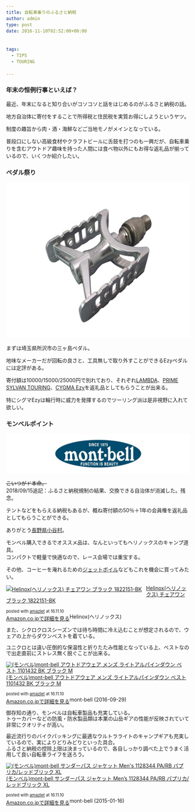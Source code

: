 ```yaml
---
title: 自転車乗りのふるさと納税
author: admin
type: post
date: 2016-11-10T02:52:00+00:00


tags:
  - TIPS
  - TOURING

---
```


### 年末の恒例行事といえば？

最近、年末になると知り合いがコソコソと話をはじめるのがふるさと納税の話。

地方自治体に寄付をすることで所得税と住民税を実質お得にしようというヤツ。

制度の趣旨から肉・酒・海鮮などご当地モノがメインとなっている。

普段口にしない高級食材やクラフトビールに舌鼓を打つのも一興だが、自転車乗りを含むアウトドア趣味を持った人間には食べ物以外にもお得な返礼品が揃っているので、いくつか紹介したい。



### ペダル祭り

<div class="separator" style="clear: both; text-align: center;">
</div>

<div class="separator" style="clear: both; text-align: center;">
  <img border="0" height="426" src="./CYGMAEzy1.jpg" width="640" />
</div>

まずは埼玉県所沢市の三ヶ島ペダル。

地味なメーカーだが回転の良さと、工具無しで取り外すことができるEzyペダルには定評がある。

寄付額は10000/15000/25000円で別れており、それぞれ<a href="http://www.amazon.co.jp/exec/obidos/ASIN/B001F2WTLU/gensobunya-22/ref=nosim/" name="amazletlink" target="_blank">LAMBDA</a>、<a href="http://www.amazon.co.jp/exec/obidos/ASIN/B00ME93CG4/gensobunya-22/ref=nosim/" name="amazletlink" target="_blank">PRIME SYLVAN TOURING</a>、<a href="http://www.amazon.co.jp/exec/obidos/ASIN/B00OOII5CO/gensobunya-22/ref=nosim/" name="amazletlink" target="_blank">CYGMA Ezy</a>を返礼品としてもらうことが出来る。

特にシグマEzyは輪行時に威力を発揮するのでツーリング派は是非視野に入れて欲しい。



### モンベルポイント

<div class="separator" style="clear: both; text-align: center;">
  <img border="0" height="108" src="./montbelllogo.jpg" width="640" />
</div>

~~こいつがド本命。~~  
2018/09/15追記：ふるさと納税規制の結果、交換できる自治体が消滅した。残念。

テントなどをもらえる納税もあるが、概ね寄付額の50％＋1年の会員権を返礼品としてもらうことができる。

ありがとう<a href="http://www.furusato-tax.jp/japan/prefecture/20486" target="_blank">長野県小谷村</a>。

モンベル購入できるでオススメ品は、なんといってもヘリノックスのキャンプ道具。  
コンパクトで軽量で快適なので、レース会場では重宝する。

その他、コーヒーを淹れるための<a href="http://amzn.to/2fEOgkt" target="_blank">ジェットボイル</a>などもこれを機会に買ってみたい。



<div class="amazlet-box" style="margin-bottom: 0px;">
  <div class="amazlet-image" style="float: left; margin: 0px 12px 1px 0px;">
    <a href="http://www.amazon.co.jp/exec/obidos/ASIN/B00U72QEFQ/gensobunya-22/ref=nosim/" name="amazletlink" target="_blank"><img alt="Helinox(ヘリノックス) チェアワン ブラック 1822151-BK" src="https://images-fe.ssl-images-amazon.com/images/I/51nfUZFnz9L._SL160_.jpg" style="border: none;" /></a>
  </div>

  <div class="amazlet-info" style="line-height: 120%; margin-bottom: 10px;">
    <div class="amazlet-name" style="line-height: 120%; margin-bottom: 10px;">
<a href="http://www.amazon.co.jp/exec/obidos/ASIN/B00U72QEFQ/gensobunya-22/ref=nosim/" name="amazletlink" target="_blank">Helinox(ヘリノックス) チェアワン ブラック 1822151-BK</a></p>

<div class="amazlet-powered-date" style="font-size: 80%; line-height: 120%; margin-top: 5px;">
  posted with <a href="http://www.amazlet.com/" target="_blank" title="amazlet">amazlet</a> at 16.11.10
</div>


<div class="amazlet-detail">
Helinox(ヘリノックス)


<div class="amazlet-sub-info" style="float: left;">
<div class="amazlet-link" style="margin-top: 5px;">
  <a href="http://www.amazon.co.jp/exec/obidos/ASIN/B00U72QEFQ/gensobunya-22/ref=nosim/" name="amazletlink" target="_blank">Amazon.co.jpで詳細を見る</a>
</div>

  </div>

  <div class="amazlet-footer" style="clear: left;">
  </div>
</div>

また、シクロクロスシーズンでは待ち時間に冷え込むことが想定されるので、ウェアの上からダウンベストを着ている。

ユニクロとは違い圧倒的な保温性と折りたたみ性能となっている上、ベストなので出走直前にストレス無く脱ぐことが出来る。



<div class="amazlet-box" style="margin-bottom: 0px;">
  <div class="amazlet-image" style="float: left; margin: 0px 12px 1px 0px;">
    <a href="http://www.amazon.co.jp/exec/obidos/ASIN/B00F68FLVO/gensobunya-22/ref=nosim/" name="amazletlink" target="_blank"><img alt="(モンベル)mont-bell アウトドアウェア メンズ ライトアルパインダウン ベスト 1101432 BK ブラック M" src="https://images-fe.ssl-images-amazon.com/images/I/41coVkgQOqL._SL160_.jpg" style="border: none;" /></a>
  </div>

  <div class="amazlet-info" style="line-height: 120%; margin-bottom: 10px;">
    <div class="amazlet-name" style="line-height: 120%; margin-bottom: 10px;">
<a href="http://www.amazon.co.jp/exec/obidos/ASIN/B00F68FLVO/gensobunya-22/ref=nosim/" name="amazletlink" target="_blank">(モンベル)mont-bell アウトドアウェア メンズ ライトアルパインダウン ベスト 1101432 BK ブラック M</a></p>

<div class="amazlet-powered-date" style="font-size: 80%; line-height: 120%; margin-top: 5px;">
  posted with <a href="http://www.amazlet.com/" target="_blank" title="amazlet">amazlet</a> at 16.11.10
</div>


<div class="amazlet-detail">
mont-bell (2016-09-29)


<div class="amazlet-sub-info" style="float: left;">
<div class="amazlet-link" style="margin-top: 5px;">
  <a href="http://www.amazon.co.jp/exec/obidos/ASIN/B00F68FLVO/gensobunya-22/ref=nosim/" name="amazletlink" target="_blank">Amazon.co.jpで詳細を見る</a>
</div>

  </div>

  <div class="amazlet-footer" style="clear: left;">
  </div>
</div>

御存知の通り、モンベルは自転車製品も充実している。  
トゥーカバーなどの防風・防水製品類は本業の山岳ギアの性能が反映されていて非常にクオリティが高い。  

最近流行りのバイクパッキングに最適なウルトラライトのキャンプギアも充実しているので、実によりどりみどりといった具合。  
ふるさと納税の控除上限は決まっているので、各自しっかり調べた上でうまく活用して良い自転車ライフを送ろう。



<div class="amazlet-box" style="margin-bottom:0px;">
  <div class="amazlet-image" style="float:left;margin:0px 12px 1px 0px;">
    <a href="http://www.amazon.co.jp/exec/obidos/ASIN/B00INR93EQ/gensobunya-22/ref=nosim/" name="amazletlink" target="_blank"><img src="https://images-fe.ssl-images-amazon.com/images/I/41p2FYnGrnL._SL160_.jpg" alt="(モンベル)mont-bell サンダーパス ジャケット Men's 1128344 PA/RB パプリカ/レッドブリック XL" style="border: none;" /></a>
  </div>

  <div class="amazlet-info" style="line-height:120%; margin-bottom: 10px">
    <div class="amazlet-name" style="margin-bottom:10px;line-height:120%">
<a href="http://www.amazon.co.jp/exec/obidos/ASIN/B00INR93EQ/gensobunya-22/ref=nosim/" name="amazletlink" target="_blank">(モンベル)mont-bell サンダーパス ジャケット Men&#8217;s 1128344 PA/RB パプリカ/レッドブリック XL</a></p>

<div class="amazlet-powered-date" style="font-size:80%;margin-top:5px;line-height:120%">
  posted with <a href="http://www.amazlet.com/" title="amazlet" target="_blank">amazlet</a> at 16.11.10
</div>


<div class="amazlet-detail">
mont-bell (2015-01-16)


<div class="amazlet-sub-info" style="float: left;">
<div class="amazlet-link" style="margin-top: 5px">
  <a href="http://www.amazon.co.jp/exec/obidos/ASIN/B00INR93EQ/gensobunya-22/ref=nosim/" name="amazletlink" target="_blank">Amazon.co.jpで詳細を見る</a>
</div>

  </div>

  <div class="amazlet-footer" style="clear: left">
  </div>
</div>